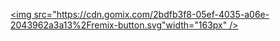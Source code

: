 [<img src="https://cdn.gomix.com/2bdfb3f8-05ef-4035-a06e-2043962a3a13%2Fremix-button.svg"width="163px" />](https://glitch.com/edit/#!/import/github/femiaros/lucky_lucky)
